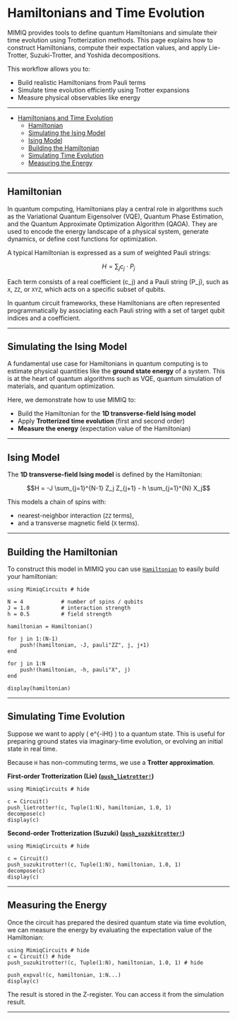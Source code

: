 # Hamiltonians and Time Evolution

MIMIQ provides tools to define quantum Hamiltonians and simulate their time evolution using
Trotterization methods. This page explains how to construct Hamiltonians, compute their
expectation values, and apply Lie-Trotter, Suzuki-Trotter, and Yoshida decompositions.

This workflow allows you to:

- Build realistic Hamiltonians from Pauli terms
- Simulate time evolution efficiently using Trotter expansions
- Measure physical observables like energy

---

- [Hamiltonians and Time Evolution](#hamiltonians-and-time-evolution)
  - [Hamiltonian](#hamiltonian)
  - [Simulating the Ising Model](#simulating-the-ising-model)
  - [Ising Model](#ising-model)
  - [Building the Hamiltonian](#building-the-hamiltonian)
  - [Simulating Time Evolution](#simulating-time-evolution)
  - [Measuring the Energy](#measuring-the-energy)

---

## Hamiltonian

In quantum computing, Hamiltonians play a central role in algorithms such as the Variational Quantum Eigensolver (VQE),
Quantum Phase Estimation, and the Quantum Approximate Optimization Algorithm (QAOA). They are used to encode the energy landscape of
a physical system, generate dynamics, or define cost functions for optimization.

A typical Hamiltonian is expressed as a sum of weighted Pauli strings:

```math
H = \sum_j c_j \cdot P_j
```

Each term consists of a real coefficient \(c_j\) and a Pauli string \(P_j\), such as `X`, `ZZ`, or `XYZ`,
which acts on a specific subset of qubits.

In quantum circuit frameworks, these Hamiltonians are often represented programmatically by associating each
Pauli string with a set of target qubit indices and a coefficient.

---

## Simulating the Ising Model

A fundamental use case for Hamiltonians in quantum computing is to estimate physical quantities like the **ground state energy** of a system.
This is at the heart of quantum algorithms such as VQE, quantum simulation of materials, and quantum optimization.

Here, we demonstrate how to use MIMIQ to:

- Build the Hamiltonian for the **1D transverse-field Ising model**
- Apply **Trotterized time evolution** (first and second order)
- **Measure the energy** (expectation value of the Hamiltonian)

---

## Ising Model

The **1D transverse-field Ising model** is defined by the Hamiltonian:

```math
H = -J \sum_{j=1}^{N-1} Z_j Z_{j+1} - h \sum_{j=1}^{N} X_j
```

This models a chain of spins with:

- nearest-neighbor interaction (`ZZ` terms),
- and a transverse magnetic field (`X` terms).

---

## Building the Hamiltonian

To construct this model in MIMIQ you can use [`Hamiltonian`](@ref) to easily build your hamiltonian:

```@example
using MimiqCircuits # hide

N = 4            # number of spins / qubits
J = 1.0          # interaction strength
h = 0.5          # field strength

hamiltonian = Hamiltonian()

for j in 1:(N-1)
    push!(hamiltonian, -J, pauli"ZZ", j, j+1)
end

for j in 1:N
    push!(hamiltonian, -h, pauli"X", j)
end

display(hamiltonian)
```

---

## Simulating Time Evolution

Suppose we want to apply \( e^{-iHt} \) to a quantum state.
This is useful for preparing ground states via imaginary-time evolution, or evolving an initial state in real time.

Because `H` has non-commuting terms, we use a **Trotter approximation**.

**First-order Trotterization (Lie) ([`push_lietrotter!`](@ref))**

```@example
using MimiqCircuits # hide

c = Circuit()
push_lietrotter!(c, Tuple(1:N), hamiltonian, 1.0, 1)
decompose(c)
display(c)
```

**Second-order Trotterization (Suzuki) ([`push_suzukitrotter!`](@ref))**

```@example
using MimiqCircuits # hide

c = Circuit()
push_suzukitrotter!(c, Tuple(1:N), hamiltonian, 1.0, 1)
decompose(c)
display(c)
```

---

## Measuring the Energy

Once the circuit has prepared the desired quantum state via time evolution,
we can measure the energy by evaluating the expectation value of the Hamiltonian:

```@example
using MimiqCircuits # hide
c = Circuit() # hide
push_suzukitrotter!(c, Tuple(1:N), hamiltonian, 1.0, 1) # hide

push_expval!(c, hamiltonian, 1:N...)
display(c)
```

The result is stored in the Z-register. You can access it from the simulation result.

---
